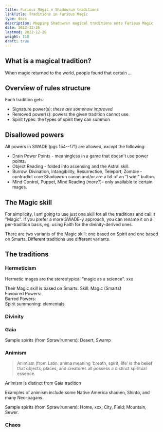 ```yaml
---
title: Furious Magic x Shadowrun traditions
linkTitle: Traditions in Furious Magic 
type: docs
description: Mapping Shadowrun magical traditions onto Furious Magic
date: 2022-12-26
lastmod: 2022-12-26
weight: 110
draft: true
---
```


## What is a magical tradition?

When magic returned to the world, people found that certain ...

## Overview of rules structure

Each tradition gets:

* Signature power(s): _these are somehow improved_
* Removed power(s): powers the given tradition cannot use.
* Spirit types: the types of spirit they can summon  

## Disallowed powers

All powers in SWADE (pgs 154--171) are allowed, *except* the following:

* Drain Power Points - meaningless in a game that doesn't use power points.
* Object Reading - folded into assensing and the Astral skill.
* Burrow, Divination, Intangibility, Resurrection, Teleport, Zombie - contradict core Shadowrun canon and/or are a bit of an "I win!" button.
* Mind Control, Puppet, Mind Reading (_more?_)- only available to certain mages.

## The Magic skill

For simplicity, I am going to use just one skill for all the traditions and call it "Magic". If you prefer a more SWADE-y approach, you can rename it on a per-tradition basis, eg. using Faith for the divinity-derived ones.

There are two variants of the Magic skill: one based on Spirit and one based on Smarts. Different traditions use different variants.

## The traditions

<!-- Sprwlrunners spirits

Seasoned: Desert, Home, Swamp, Woodlands
Veteran: City, Field, Frost, Storm
Heroic: Mountain, Ocean, Sewer, Sky
-->


### Hermeticism

Hermetic mages are the stereotypical "magic as a science". xxx

Their Magic skill is based on Smarts.
Skill: Magic (Smarts) \
Favoured Powers: \
Barred Powers:\
Spirit summoning: elementals

### Divinity



### Gaia


Sample spirits (from Sprawlrunners): Desert, Swamp  

### Animism

> Animism (from Latin: anima meaning 'breath, spirit, life' is the belief that objects, places, and creatures all possess a distinct spiritual essence. 

Animism is distinct from Gaia tradition

Examples of animism include some Native America shamen, Shinto, and many Neo-pagans. 

Sample spirits (from Sprawlrunners): Home, xxx; City, Field; Mountain, Sewer.  

### Chaos















